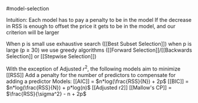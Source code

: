 #model-selection

Intuition: Each model has to pay a penalty to be in the model
If the decrease in RSS is enough to offset the price it gets to be in the model, and our criterion will be larger

When p is small use exhaustive search ([[Best Subset Selection]])
when p is large (p $\geq$ 30) we use greedy algorithms ([[Forward Selection]]/[[Backwards Selection]] or [[Stepwise Selection]])




With the exception of Adjusted $r^2$, the following models aim to minimize [[RSS]]
Add a penalty for the number of predictors to compensate for adding a predictor
Models:
[[AIC]] = $n*log(\frac{RSS}{N}) + 2p$ 
[[BIC]] = $n*log(\frac{RSS}{N}) + p*log(n)$ 
[[Adjusted r2]] 
[[Mallow's CP]] = $\frac{RSS}{\sigma^2} - n + 2p$ 
